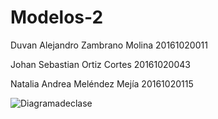 # Modelos-2

Duvan Alejandro Zambrano Molina 20161020011

Johan Sebastian Ortiz Cortes 20161020043

Natalia Andrea Meléndez Mejía 20161020115

![Diagramadeclase](https://user-images.githubusercontent.com/49884961/56536566-faf2fd00-6523-11e9-9b72-d1ce53429b71.png)
